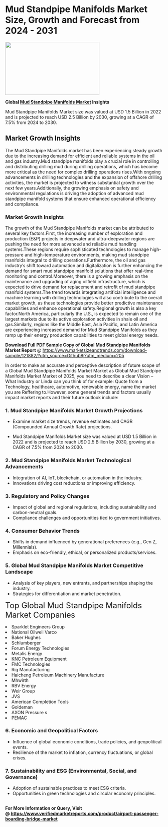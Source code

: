 <H1>Mud Standpipe Manifolds Market Size, Growth and Forecast from 2024 - 2031</H1><img class="aligncenter size-medium wp-image-584254" src="https://thirdeyenews.in/wp-content/uploads/2024/09/Global-Market-Research-300x168.jpeg" alt="" width="300" height="168" /><p><strong>Global&nbsp;<a href="https://www.marketsizeandtrends.com/download-sample/121882/?utm_source=Github8j?utm_medium=205">Mud Standpipe Manifolds Market</a> Insights</strong></p><p>Mud Standpipe Manifolds Market size was valued at USD 1.5 Billion in 2022 and is projected to reach USD 2.5 Billion by 2030, growing at a CAGR of 7.5% from 2024 to 2030.</p><p><h2>Market Growth Insights</h2> The Mud Standpipe Manifolds market has been experiencing steady growth due to the increasing demand for efficient and reliable systems in the oil and gas industry.Mud standpipe manifolds play a crucial role in controlling and distributing drilling mud during drilling operations, which has become more critical as the need for complex drilling operations rises.With ongoing advancements in drilling technologies and the expansion of offshore drilling activities, the market is projected to witness substantial growth over the next few years.Additionally, the growing emphasis on safety and environmental regulations is driving the adoption of advanced mud standpipe manifold systems that ensure enhanced operational efficiency and compliance. <h3>Market Growth Insights</h3> The growth of the Mud Standpipe Manifolds market can be attributed to several key factors.First, the increasing number of exploration and production (E&P) projects in deepwater and ultra-deepwater regions are pushing the need for more advanced and reliable mud handling systems.These regions require sophisticated technologies to manage high-pressure and high-temperature environments, making mud standpipe manifolds integral to drilling operations.Furthermore, the oil and gas industry’s shift toward automation and digitalization is further enhancing the demand for smart mud standpipe manifold solutions that offer real-time monitoring and control.Moreover, there is a growing emphasis on the maintenance and upgrading of aging oilfield infrastructure, which is expected to drive demand for replacement and retrofit of mud standpipe manifold systems.The trend towards integrating artificial intelligence and machine learning with drilling technologies will also contribute to the overall market growth, as these technologies provide better predictive maintenance capabilities and enhance operational safety.Regional growth is also a key factor.North America, particularly the U.S., is expected to remain one of the largest markets due to its active exploration activities in shale oil and gas.Similarly, regions like the Middle East, Asia Pacific, and Latin America are experiencing increased demand for Mud Standpipe Manifolds as they ramp up their energy production capabilities to meet global energy needs.</p><p><span class=""><strong>Download Full PDF Sample Copy of Global Mud Standpipe Manifolds Market Report</strong> @ <a href="https://www.marketsizeandtrends.com/download-sample/121882/?utm_source=Github8j?utm_medium=205" target="_blank">https://www.marketsizeandtrends.com/download-sample/121882/?utm_source=Github8j?utm_medium=205</a></span></p><p>In order to make an accurate and perceptive description of future scope of a Global&nbsp;Mud Standpipe Manifolds Market Market as Global&nbsp;Mud Standpipe Manifolds Market Market of 2025, you need to describe a clear Vision &ndash; What Industry or Linda can you think of for example: Quote from a Technology, healthcare, automotive, renewable energy, name the market you are Reffering to.However, some general trends and factors usually impact market reports and their future outlook include:</p><h3>1.&nbsp;<strong>Mud Standpipe Manifolds Market Growth Projections</strong></h3><ul><li>Examine market size trends, revenue estimates and CAGR (Compounded Annual Growth Rate) projections.</li><li><p>Mud Standpipe Manifolds Market size was valued at USD 1.5 Billion in 2022 and is projected to reach USD 2.5 Billion by 2030, growing at a CAGR of 7.5% from 2024 to 2030.</p></li></ul><h3>2.&nbsp;<strong>Mud Standpipe Manifolds Market Technological Advancements</strong></h3><ul><li>Integration of AI, IoT, blockchain, or automation in the industry.</li><li>Innovations driving cost reductions or improving efficiency.</li></ul><h3>3.&nbsp;<strong>Regulatory and Policy Changes</strong></h3><ul><li>Impact of global and regional regulations, including sustainability and carbon-neutral goals.</li><li>Compliance challenges and opportunities tied to government initiatives.</li></ul><h3>4.&nbsp;<strong>Consumer Behavior Trends</strong></h3><ul><li>Shifts in demand influenced by generational preferences (e.g., Gen Z, Millennials).</li><li>Emphasis on eco-friendly, ethical, or personalized products/services.</li></ul><h3>5.&nbsp;<strong>Global Mud Standpipe Manifolds Market Competitive Landscape</strong></h3><ul><li>Analysis of key players, new entrants, and partnerships shaping the industry.</li><li>Strategies for differentiation and market penetration.</li></ul><p data-pm-slice="1 1 []"><span style="color: inherit; font-family: inherit; font-size: 25px;">Top Global Mud Standpipe Manifolds Market Companies</span></p><div class="" data-test-id=""><p><li>Sparklet Engineers Group</li><li> National Oilwell Varco</li><li> Baker Hughes</li><li> Schlumberger</li><li> Forum Energy Technologies</li><li> Metalis Energy</li><li> KNC Petroleum Equipment</li><li> FMC Technologies</li><li> Rig Manufacturing</li><li> Haicheng Petroleum Machinery Manufacture</li><li> Mhwirth</li><li> RBV Energy</li><li> Weir Group</li><li> JVS</li><li> American Completion Tools</li><li> Goldeman</li><li> AXON Pressure s</li><li> PEMAC</li></p></div><h3>6.&nbsp;<strong>Economic and Geopolitical Factors</strong></h3><ul><li>Influence of global economic conditions, trade policies, and geopolitical events.</li><li>Resilience of the market to inflation, currency fluctuations, or global crises.</li></ul><h3>7.&nbsp;<strong>Sustainability and ESG (Environmental, Social, and Governance)</strong></h3><ul><li>Adoption of sustainable practices to meet ESG criteria.</li><li>Opportunities in green technologies and circular economy principles.</li></ul><h2><strong style="font-size: 14px;">For More Information or Query, Visit @&nbsp;</strong><a style="background-color: #ffffff; font-size: 14px;" href="https://www.marketsizeandtrends.com/report/mud-standpipe-manifolds-market/" target="_blank">https://www.verifiedmarketreports.com/product/airport-passenger-boarding-bridge-market</a></h2>